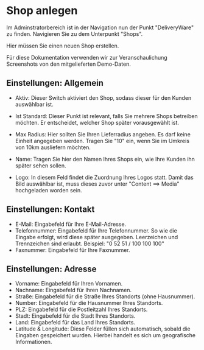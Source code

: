 #  Shop anlegen

Im Adminstratorbereich ist in der Navigation nun der Punkt "DeliveryWare" zu finden. Navigieren Sie zu dem Unterpunkt "Shops".

Hier müssen Sie einen neuen Shop erstellen.

Für diese Dokumentation verwenden wir zur Veranschaulichung Screenshots von den mitgelieferten Demo-Daten.


## Einstellungen: Allgemein

- Aktiv: Dieser Switch aktiviert den Shop, sodass dieser für den Kunden auswählbar ist.

- Ist Standard: Dieser Punkt ist relevant, falls Sie mehrere Shops betreiben möchten. Er entscheidet, welcher Shop später vorausgewählt ist.

- Max Radius: Hier sollten Sie Ihren Lieferradius angeben. Es darf keine Einheit angegeben werden. Tragen Sie "10" ein, wenn Sie im Umkreis von 10km ausliefern möchten.

- Name: Tragen Sie hier den Namen Ihres Shops ein, wie Ihre Kunden ihn später sehen sollen.

- Logo: In diesem Feld findet die Zuordnung Ihres Logos statt. Damit das Bild auswählbar ist, muss dieses zuvor unter "Content ==> Media" hochgeladen worden sein.


## Einstellungen: Kontakt

- E-Mail: Eingabefeld für Ihre E-Mail-Adresse.
- Telefonnummer: Eingabefeld für Ihre Telefonnummer. So wie die Eingabe erfolgt, wird diese später ausgegeben. Leerzeichen und Trennzeichen sind erlaubt.
  Beispiel: "0 52 51 / 100 100 100"
- Faxnummer: Eingabefeld für Ihre Faxnummer.

## Einstellungen: Adresse

- Vorname: Eingabefeld für Ihren Vornamen.
- Nachname: Eingabefeld für Ihren Nachnamen.
- Straße: Eingabefeld für die Straße Ihres Standorts (ohne Hausnummer).
- Number: Eingabefeld für die Hausnummer Ihres Standorts.
- PLZ: Eingabefeld für die Postleitzahl Ihres Standorts.
- Stadt: Eingabefeld für die Stadt Ihres Standorts.
- Land: Eingabefeld für das Land Ihres Standorts.
- Latitude & Longitude: Diese Felder füllen sich automatisch, sobald die Eingaben gespeichert wurden. Hierbei handelt es sich um geografische Informationen.

